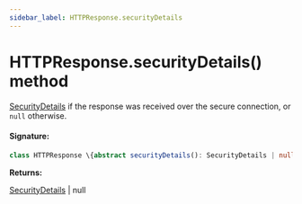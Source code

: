 ```yaml
---
sidebar_label: HTTPResponse.securityDetails
---
```


# HTTPResponse.securityDetails() method

[SecurityDetails](./puppeteer.securitydetails.md) if the response was received over the secure connection, or `null` otherwise.

#### Signature:

```typescript
class HTTPResponse \{abstract securityDetails(): SecurityDetails | null;\}
```

**Returns:**

[SecurityDetails](./puppeteer.securitydetails.md) \| null
